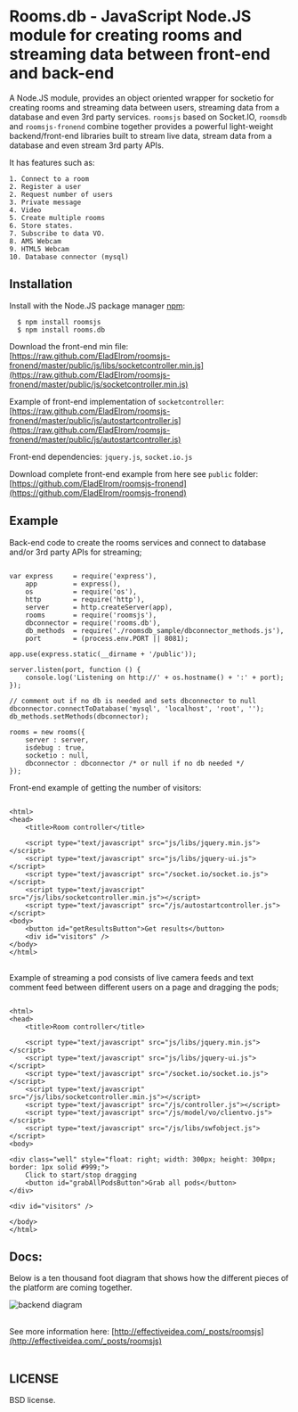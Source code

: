 # Rooms.db - JavaScript Node.JS module for creating rooms and streaming data between front-end and back-end

A Node.JS module, provides an object oriented wrapper for socketio for creating rooms and streaming data between users, streaming data from a database and even 3rd party services.
`roomsjs` based on Socket.IO, `roomsdb` and `roomsjs-fronend` combine together provides a powerful light-weight backend/front-end libraries built to stream live data, stream data from a database and even stream 3rd party APIs.

It has features such as:

    1. Connect to a room
    2. Register a user
    2. Request number of users
    3. Private message
    4. Video
    5. Create multiple rooms
    6. Store states.
    7. Subscribe to data VO.
    8. AMS Webcam
    9. HTML5 Webcam
    10. Database connector (mysql)

## Installation

  Install with the Node.JS package manager [npm](http://npmjs.org/):

      $ npm install roomsjs
      $ npm install rooms.db

Download the front-end min file:
[https://raw.github.com/EladElrom/roomsjs-fronend/master/public/js/libs/socketcontroller.min.js](https://raw.github.com/EladElrom/roomsjs-fronend/master/public/js/socketcontroller.min.js)

Example of front-end implementation of `socketcontroller`:
[https://raw.github.com/EladElrom/roomsjs-fronend/master/public/js/autostartcontroller.js](https://raw.github.com/EladElrom/roomsjs-fronend/master/public/js/autostartcontroller.js)

Front-end dependencies: `jquery.js`, `socket.io.js`

Download complete front-end example from here see `public` folder: 
[https://github.com/EladElrom/roomsjs-fronend](https://github.com/EladElrom/roomsjs-fronend)
      
## Example

Back-end code to create the rooms services and connect to database and/or 3rd party APIs for streaming;

<pre lang="javascript"><code>
var express     = require('express'),
    app         = express(),
    os          = require('os'),
    http        = require('http'),
    server      = http.createServer(app),
    rooms       = require('roomsjs'),
    dbconnector = require('rooms.db'),
    db_methods  = require('./roomsdb_sample/dbconnector_methods.js'),
    port        = (process.env.PORT || 8081);

app.use(express.static(__dirname + '/public'));

server.listen(port, function () {
    console.log('Listening on http://' + os.hostname() + ':' + port);
});

// comment out if no db is needed and sets dbconnector to null
dbconnector.connectToDatabase('mysql', 'localhost', 'root', '');
db_methods.setMethods(dbconnector);

rooms = new rooms({
    server : server,
    isdebug : true,
    socketio : null,
    dbconnector : dbconnector /* or null if no db needed */
});
</code></pre>

Front-end example of getting the number of visitors:

<pre lang="html">
<code>
&#60;html&#62;
&#60;head&#62;
    &#60;title&#62;Room controller&#60;/title&#62;

    &#60;script type="text/javascript" src="js/libs/jquery.min.js"&#62;&#60;/script&#62;
    &#60;script type="text/javascript" src="js/libs/jquery-ui.js"&#62;&#60;/script&#62;
    &#60;script type="text/javascript" src="/socket.io/socket.io.js"&#62;&#60;/script&#62;
    &#60;script type="text/javascript" src="/js/libs/socketcontroller.min.js"&#62;&#60;/script&#62;
    &#60;script type="text/javascript" src="/js/autostartcontroller.js"&#62;&#60;/script&#62;
&#60;body&#62;
    &#60;button id="getResultsButton"&#62;Get results&#60;/button&#62;
    &#60;div id="visitors" /&#62;
&#60;/body&#62;
&#60;/html&#62;
</code>
</pre>

Example of streaming a pod consists of live camera feeds and text comment feed between different users on a page and dragging the pods;

<pre lang="html"><code>
&#60;html&#62;
&#60;head&#62;
    &#60;title&#62;Room controller&#60;/title&#62;

    &#60;script type="text/javascript" src="js/libs/jquery.min.js"&#62;&#60;/script&#62;
    &#60;script type="text/javascript" src="js/libs/jquery-ui.js"&#62;&#60;/script&#62;
    &#60;script type="text/javascript" src="/socket.io/socket.io.js"&#62;&#60;/script&#62;
    &#60;script type="text/javascript" src="/js/libs/socketcontroller.min.js"&#62;&#60;/script&#62;
    &#60;script type="text/javascript" src="/js/controller.js"&#62;&#60;/script&#62;
    &#60;script type="text/javascript" src="/js/model/vo/clientvo.js"&#62;&#60;/script&#62;
    &#60;script type="text/javascript" src="/js/libs/swfobject.js"&#62;&#60;/script&#62;
&#60;body&#62;

&#60;div class="well" style="float: right; width: 300px; height: 300px; border: 1px solid #999;"&#62;
    Click to start/stop dragging
    &#60;button id="grabAllPodsButton"&#62;Grab all pods&#60;/button&#62;
&#60;/div&#62;

&#60;div id="visitors" /&#62;

&#60;/body&#62;
&#60;/html&#62;
</code></pre>

## Docs:

Below is a ten thousand foot diagram that shows how the different pieces of the platform are coming together. 

![backend diagram](https://raw.github.com/EladElrom/poet/ei-pages/effectiveidea/public/images/roomsjs-diagram1.png)
<br><br>

See more information here: [http://effectiveidea.com/_posts/roomsjs](http://effectiveidea.com/_posts/roomsjs)
<br><br>

## LICENSE

BSD license.

